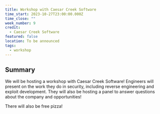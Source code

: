 ```yaml
---
title: Workshop with Caesar Creek Software
time_start: 2023-10-27T23:00:00.000Z
time_close: ""
week_number: 9
credit:
  - Caesar Creek Software
featured: false
location: To be announced
tags:
  - workshop
---
```

## Summary

We will be hosting a workshop with Caesar Creek Software! Engineers will present on the work they do in security, including reverse engineering and exploit development. They will also be hosting a panel to answer questions about the company and opportunities!

There will also be free pizza!
